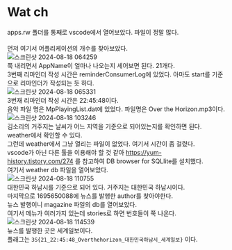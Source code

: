 Wat ch
======
apps.rw 폴더를 통째로 vscode에서 열어보았다. 파일이 정말 많다. <br/><br/>
먼저 여기서 어플리케이션의 개수를 찾아보았다. <br/>
![스크린샷 2024-08-18 064259](https://github.com/user-attachments/assets/73da2776-8140-4830-9020-46e82fa57fdf) <br/>
쭉 내리면서 AppName이 얼마나 나오는지 세어보면 된다. 21개다. <br/>
3번째 리마인더 작성 시간은 reminderConsumerLog에 있었다. 아마도 start를 기준으로 리마인더가 작성되는 듯 하다. <br/>
![스크린샷 2024-08-18 065331](https://github.com/user-attachments/assets/cddb8f66-e096-4d24-8930-ec1ad2df29a7) <br/>
3번재 리마인더 작성 시간은 22:45:48이다. <br/>
음악 파일 명은 MpPlayingList.dat에 있었다. 파일명은 Over the Horizon.mp3이다. <br/>
![스크린샷 2024-08-18 103246](https://github.com/user-attachments/assets/1d8cb415-f216-4ef6-a0e0-6e62e8214b03) <br/>
김소리의 거주지는 날씨가 어느 지역을 기준으로 되어있는지를 확인하면 된다. weather에서 확인할 수 있다. <br/>
그런데 weather에서 그냥 열리는 파일이 없었다. 여기서 시간이 좀 걸렸다. <br/>
vscode가 아닌 다른 툴을 이용해야 할 것 같아 https://yum-history.tistory.com/274 를 참고하여 DB browser for SQLlite를 설치했다. <br/>
여기서 weather db 파일을 열어보았다. <br/>
![스크린샷 2024-08-18 110755](https://github.com/user-attachments/assets/6bb94d8a-0697-4719-91dc-3e141ab18b68) <br/>
대한민국 하남시를 기준으로 되어 있다. 거주지는 대한민국 하남시이다. <br/>
마지막으로 1695650088에 뉴스를 발행한 author를 찾아야한다. <br/>
뉴스 발행이니 magazine 파일의 db를 열어보았다. <br/>
여기서 메뉴가 여러가지 있는데 stories로 하면 번호들이 쭉 나온다. <br/>
![스크린샷 2024-08-18 114539](https://github.com/user-attachments/assets/edfe23b5-145a-4d5a-b9f4-76255d30ae32) <br/>
뉴스를 발행한 곳은 세계일보이다. <br/>
플래그는 ```3S{21_22:45:48_Overthehorizon_대한민국하남시_세계일보}``` 이다. 



